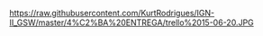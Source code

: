 https://raw.githubusercontent.com/KurtRodrigues/IGN-II_GSW/master/4%C2%BA%20ENTREGA/trello%2015-06-20.JPG
